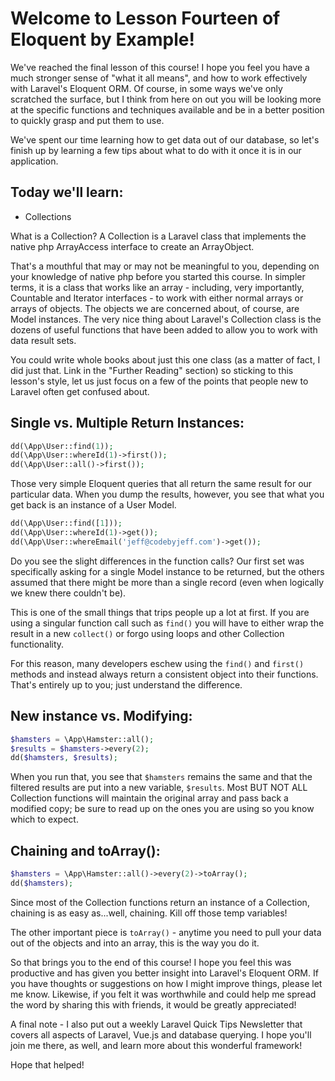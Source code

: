# Welcome to Lesson Fourteen of Eloquent by Example!

We've reached the final lesson of this course! I hope you feel you have a much stronger sense of "what it all means", and how to work effectively with Laravel's Eloquent ORM. Of course, in some ways we've only scratched the surface, but I think from here on out you will be looking more at the specific functions and techniques available and be in a better position to quickly grasp and put them to use.

We've spent our time learning how to get data out of our database, so let's finish up by learning a few tips about what to do with it once it is in our application.

## Today we'll learn:
- Collections

What is a Collection? A Collection is a Laravel class that implements the native php ArrayAccess interface to create an ArrayObject.

That's a mouthful that may or may not be meaningful to you, depending on your knowledge of native php before you started this course. In simpler terms, it is a class that works like an array - including, very importantly, Countable and Iterator interfaces - to work with either normal arrays or arrays of objects. The objects we are concerned about, of course, are Model instances. The very nice thing about Laravel's Collection class is the dozens of useful functions that have been added to allow you to work with data result sets.

You could write whole books about just this one class (as a matter of fact, I did just that. Link in the "Further Reading" section) so sticking to this lesson's style, let us just focus on a few of the points that people new to Laravel often get confused about.

## Single vs. Multiple Return Instances:

```php
dd(\App\User::find(1));
dd(\App\User::whereId(1)->first());
dd(\App\User::all()->first());
```

Those very simple Eloquent queries that all return the same result for our particular data. When you dump the results, however, you see that what you get back is an instance of a User Model.

```php
dd(\App\User::find([1]));
dd(\App\User::whereId(1)->get());
dd(\App\User::whereEmail('jeff@codebyjeff.com')->get());
```

Do you see the slight differences in the function calls? Our first set was specifically asking for a single Model instance to be returned, but the others assumed that there might be more than a single record (even when logically we knew there couldn't be).

This is one of the small things that trips people up a lot at first. If you are using a singular function call such as `find()` you will have to either wrap the result in a new `collect()` or forgo using loops and other Collection functionality.

For this reason, many developers eschew using the `find()` and `first()` methods and instead always return a consistent object into their functions. That's entirely up to you; just understand the difference.

## New instance vs. Modifying:
```php
$hamsters = \App\Hamster::all();
$results = $hamsters->every(2);
dd($hamsters, $results);
```

When you run that, you see that `$hamsters` remains the same and that the filtered results are put into a new variable, `$results`. Most BUT NOT ALL Collection functions will maintain the original array and pass back a modified copy; be sure to read up on the ones you are using so you know which to expect.

## Chaining and toArray():
```php
$hamsters = \App\Hamster::all()->every(2)->toArray();
dd($hamsters);
```

Since most of the Collection functions return an instance of a Collection, chaining is as easy as...well, chaining. Kill off those temp variables!

The other important piece is `toArray()` - anytime you need to pull your data out of the objects and into an array, this is the way you do it.

So that brings you to the end of this course! I hope you feel this was productive and has given you better insight into Laravel's Eloquent ORM. If you have thoughts or suggestions on how I might improve things, please let me know. Likewise, if you felt it was worthwhile and could help me spread the word by sharing this with friends, it would be greatly appreciated!

A final note - I also put out a weekly Laravel Quick Tips Newsletter that covers all aspects of Laravel, Vue.js and database querying. I hope you'll join me there, as well, and learn more about this wonderful framework!

Hope that helped!
